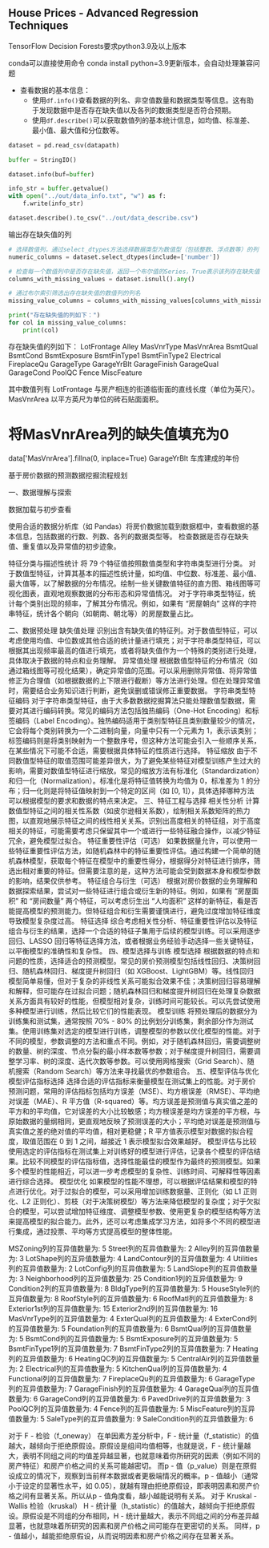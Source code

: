 ## House Prices - Advanced Regression Techniques



TensorFlow Decision Forests要求python3.9及以上版本

conda可以直接使用命令 conda install python=3.9更新版本，会自动处理兼容问题

- 查看数据的基本信息：
  - 使用`df.info()`查看数据的列名、非空值数量和数据类型等信息。这有助于发现数据中是否存在缺失值以及各列的数据类型是否符合预期。
  - 使用`df.describe()`可以获取数值列的基本统计信息，如均值、标准差、最小值、最大值和分位数等。

```python
dataset = pd.read_csv(datapath)

buffer = StringIO()

dataset.info(buf=buffer)

info_str = buffer.getvalue()
with open("../out/data_info.txt", "w") as f:
    f.write(info_str)

dataset.describe().to_csv("../out/data_describe.csv")
```

输出存在缺失值的列

```python
# 选择数值列，通过select_dtypes方法选择数据类型为数值型（包括整数、浮点数等）的列
numeric_columns = dataset.select_dtypes(include=['number'])

# 检查每一个数值列中是否存在缺失值，返回一个布尔值的Series，True表示该列存在缺失值
columns_with_missing_values = dataset.isnull().any()

# 通过布尔索引筛选出存在缺失值的数值列的列名
missing_value_columns = columns_with_missing_values[columns_with_missing_values].index

print("存在缺失值的列如下：")
for col in missing_value_columns:
    print(col)
```

存在缺失值的列如下：
LotFrontage
Alley
MasVnrType
MasVnrArea
BsmtQual
BsmtCond
BsmtExposure
BsmtFinType1
BsmtFinType2
Electrical
FireplaceQu
GarageType
GarageYrBlt
GarageFinish
GarageQual
GarageCond
PoolQC
Fence
MiscFeature

其中数值列有
LotFrontage  与房产相连的街道临街面的直线长度（单位为英尺）。
MasVnrArea 以平方英尺为单位的砖石贴面面积。
# 将MasVnrArea列的缺失值填充为0
data['MasVnrArea'].fillna(0, inplace=True)
GarageYrBlt 车库建成的年份







基于房价数据的预测数据挖掘流程规划

一、数据理解与探索

数据加载与初步查看

使用合适的数据分析库（如 Pandas）将房价数据加载到数据框中，查看数据的基本信息，包括数据的行数、列数、各列的数据类型等。
检查数据是否存在缺失值、重复值以及异常值的初步迹象。

特征分类与描述性统计
将 79 个特征值按照数值类型和字符串类型进行分类。
对于数值型特征，计算其基本的描述性统计量，如均值、中位数、标准差、最小值、最大值等，以了解数据的分布情况。绘制一些关键数值特征的直方图、箱线图等可视化图表，直观地观察数据的分布形态和异常值情况。
对于字符串类型特征，统计每个类别出现的频率，了解其分布情况。例如，如果有 “房屋朝向” 这样的字符串特征，统计各个朝向（如朝南、朝北等）的房屋数量占比。

二、数据预处理
缺失值处理
识别出含有缺失值的特征列。对于数值型特征，可以考虑使用均值、中位数或其他合适的统计量进行填充；对于字符串类型特征，可以根据其出现频率最高的值进行填充，或者将缺失值作为一个特殊的类别进行处理，具体取决于数据的特点和业务理解。
异常值处理
根据数值型特征的分布情况（如通过箱线图等可视化结果），确定异常值的范围。可以采用删除异常值、将异常值修正为合理值（如根据数据的上下限进行截断）等方法进行处理。但在处理异常值时，需要结合业务知识进行判断，避免误删或错误修正重要数据。
字符串类型特征编码
对于字符串类型特征，由于大多数数据挖掘算法只能处理数值型数据，需要对其进行编码转换。常见的编码方法包括独热编码（One-Hot Encoding）和标签编码（Label Encoding）。独热编码适用于类别型特征且类别数量较少的情况，它会将每个类别转换为一个二进制向量，向量中只有一个元素为 1，表示该类别；标签编码则是将类别映射为一个整数序号，但这种方法可能会引入一些顺序关系，在某些情况下可能不合适，需要根据具体特征的性质进行选择。
特征缩放
由于不同数值型特征的取值范围可能差异很大，为了避免某些特征对模型训练产生过大的影响，需要对数值型特征进行缩放。常见的缩放方法有标准化（Standardization）和归一化（Normalization）。标准化是将特征值转换为均值为 0，标准差为 1 的分布；归一化则是将特征值映射到一个特定的区间（如 [0, 1]），具体选择哪种方法可以根据模型的要求和数据的特点来决定。
三、特征工程与选择
相关性分析
计算数值型特征之间的相关性系数（如皮尔逊相关系数），绘制相关系数矩阵的热力图，以直观地展示特征之间的线性相关关系。识别出高度相关的特征组，对于高度相关的特征，可能需要考虑只保留其中一个或进行一些特征融合操作，以减少特征冗余，避免模型过拟合。
特征重要性评估（可选）
如果数据量允许，可以使用一些特征重要性评估方法，如随机森林中的特征重要性评估。通过构建一个简单的随机森林模型，获取每个特征在模型中的重要性得分，根据得分对特征进行排序，筛选出相对重要的特征。但需要注意的是，这种方法可能会受到数据本身和模型参数的影响，结果仅供参考。
特征组合与衍生（可选）
根据对房价数据的业务理解和数据探索结果，尝试对一些特征进行组合或衍生新的特征。例如，如果有 “房屋面积” 和 “房间数量” 两个特征，可以考虑衍生出 “人均面积” 这样的新特征，看是否能提高模型的预测能力。但特征组合和衍生需要谨慎进行，避免过度增加特征维度导致模型复杂度过高。
特征选择
综合考虑相关性分析、特征重要性评估以及特征组合与衍生的结果，选择一个合适的特征子集用于后续的模型训练。可以采用逐步回归、LASSO 回归等特征选择方法，或者根据业务经验手动选择一些关键特征，以平衡模型的准确性和复杂性。
四、模型选择与训练
模型选择
根据数据的特点和问题的性质，选择适合的预测模型。常见的房价预测模型包括线性回归、决策树回归、随机森林回归、梯度提升树回归（如 XGBoost、LightGBM）等。线性回归模型简单易懂，但对于复杂的非线性关系可能拟合效果不佳；决策树回归容易理解和解释，但可能存在过拟合问题；随机森林回归和梯度提升树回归在处理复杂数据关系方面具有较好的性能，但模型相对复杂，训练时间可能较长。可以先尝试使用多种模型进行训练，然后比较它们的性能表现。
模型训练
将预处理后的数据分为训练集和测试集，通常按照 70% - 80% 的比例划分训练集，剩余部分作为测试集。使用训练集对选定的模型进行训练，调整模型的参数以优化模型的性能。对于不同的模型，参数调整的方法和重点不同。例如，对于随机森林回归，需要调整树的数量、树的深度、节点分裂的最小样本数等参数；对于梯度提升树回归，需要调整学习率、树的深度、迭代次数等参数。可以使用网格搜索（Grid Search）、随机搜索（Random Search）等方法来寻找最优的参数组合。
五、模型评估与优化
模型评估指标选择
选择合适的评估指标来衡量模型在测试集上的性能。对于房价预测问题，常用的评估指标包括均方误差（MSE）、均方根误差（RMSE）、平均绝对误差（MAE）、R 平方值（R-squared）等。均方误差是预测值与真实值之差的平方和的平均值，它对误差的大小比较敏感；均方根误差是均方误差的平方根，与原始数据的量纲相同，更直观地反映了预测误差的大小；平均绝对误差是预测值与真实值之差的绝对值的平均值，相对更稳健；R 平方值表示模型对数据的拟合程度，取值范围在 0 到 1 之间，越接近 1 表示模型拟合效果越好。
模型评估与比较
使用选定的评估指标在测试集上对训练好的模型进行评估，记录各个模型的评估结果。比较不同模型的评估指标值，选择性能最佳的模型作为最终的预测模型。如果多个模型的性能相近，可以进一步考虑模型的复杂性、训练时间、可解释性等因素进行综合选择。
模型优化
如果模型的性能不理想，可以根据评估结果和模型的特点进行优化。对于过拟合的模型，可以采用增加训练数据量、正则化（如 L1 正则化、L2 正则化）、剪枝（对于决策树模型）等方法来降低模型的复杂度；对于欠拟合的模型，可以尝试增加特征维度、调整模型参数、使用更复杂的模型结构等方法来提高模型的拟合能力。此外，还可以考虑集成学习方法，如将多个不同的模型进行集成，通过投票、平均等方式提高模型的整体性能。


MSZoning列的互异值数量为: 5
Street列的互异值数量为: 2
Alley列的互异值数量为: 3
LotShape列的互异值数量为: 4
LandContour列的互异值数量为: 4
Utilities列的互异值数量为: 2
LotConfig列的互异值数量为: 5
LandSlope列的互异值数量为: 3
Neighborhood列的互异值数量为: 25
Condition1列的互异值数量为: 9
Condition2列的互异值数量为: 8
BldgType列的互异值数量为: 5
HouseStyle列的互异值数量为: 8
RoofStyle列的互异值数量为: 6
RoofMatl列的互异值数量为: 8
Exterior1st列的互异值数量为: 15
Exterior2nd列的互异值数量为: 16
MasVnrType列的互异值数量为: 4
ExterQual列的互异值数量为: 4
ExterCond列的互异值数量为: 5
Foundation列的互异值数量为: 6
BsmtQual列的互异值数量为: 5
BsmtCond列的互异值数量为: 5
BsmtExposure列的互异值数量为: 5
BsmtFinType1列的互异值数量为: 7
BsmtFinType2列的互异值数量为: 7
Heating列的互异值数量为: 6
HeatingQC列的互异值数量为: 5
CentralAir列的互异值数量为: 2
Electrical列的互异值数量为: 5
KitchenQual列的互异值数量为: 4
Functional列的互异值数量为: 7
FireplaceQu列的互异值数量为: 6
GarageType列的互异值数量为: 7
GarageFinish列的互异值数量为: 4
GarageQual列的互异值数量为: 6
GarageCond列的互异值数量为: 6
PavedDrive列的互异值数量为: 3
PoolQC列的互异值数量为: 4
Fence列的互异值数量为: 5
MiscFeature列的互异值数量为: 5
SaleType列的互异值数量为: 9
SaleCondition列的互异值数量为: 6


对于 F - 检验（f_oneway）
在单因素方差分析中，F - 统计量（f_statistic）的值越大，越倾向于拒绝原假设。原假设是组间均值相等，也就是说，F - 统计量越大，表明不同组之间的均值差异越显著，也就意味着你所研究的因素（例如不同的房产特征）和房产价格之间的关系可能越密切。
而p - 值（p_value）则是在原假设成立的情况下，观察到当前样本数据或者更极端情况的概率。p - 值越小（通常小于设定的显著性水平，如 0.05），就越有理由拒绝原假设，即表明因素和房产价格之间有显著关系。所以从p - 值角度看，越小越能说明有关系。
对于 Kruskal - Wallis 检验（kruskal）
H - 统计量（h_statistic）的值越大，越倾向于拒绝原假设。原假设是不同组的分布相同，H - 统计量越大，表示不同组之间的分布差异越显著，也就意味着所研究的因素和房产价格之间可能存在更密切的关系。
同样，p - 值越小，越能拒绝原假设，从而说明因素和房产价格之间存在显著关系。

